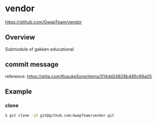 # vendor
https://github.com/GwapTeam/vendor

## Overview
Submodule of gakken educational 

## commit message
reference: https://qiita.com/KosukeSone/items/514dd24828b485c69a05

## Example
### clone
```bash
$ git clone -j8 git@github.com:GwapTeam/vendor.git
```

